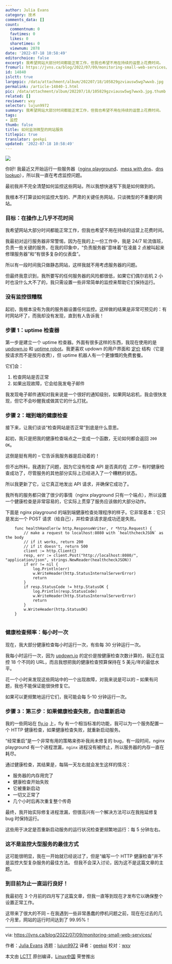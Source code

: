 ```yaml
---
author: Julia Evans
category: 技术
comments_data: []
count:
  commentnum: 0
  favtimes: 0
  likes: 0
  sharetimes: 0
  viewnum: 2078
date: '2022-07-18 10:58:49'
editorchoice: false
excerpt: 我希望网站大部分时间都能正常工作，但我也希望不用在持续的运营上花费时间。
fromurl: https://jvns.ca/blog/2022/07/09/monitoring-small-web-services/
id: 14840
islctt: true
largepic: /data/attachment/album/202207/18/105829gzviausw5wg7wwxb.jpg
permalink: /article-14840-1.html
pic: /data/attachment/album/202207/18/105829gzviausw5wg7wwxb.jpg.thumb.jpg
related: []
reviewer: wxy
selector: lujun9972
summary: 我希望网站大部分时间都能正常工作，但我也希望不用在持续的运营上花费时间。
tags:
- 监控
thumb: false
title: 如何监测微型的网站服务
titlepic: true
translator: geekpi
updated: '2022-07-18 10:58:49'
---
```


![](/data/attachment/album/202207/18/105829gzviausw5wg7wwxb.jpg)


你好! 我最近又开始运行一些服务器（[nginx playground](https://nginx-playground.wizardzines.com)、[mess with dns](https://messwithdns.net)、[dns lookup](https://dns-lookup.jvns.ca)），所以我一直在考虑监控问题。


最初我并不完全清楚如何监控这些网站，所以我想快速写下我是如何做到的。


我根本不打算谈如何监控大型的、严肃的关键任务网站，只谈微型的不重要的网站。


### 目标：在操作上几乎不花时间


我希望网站大部分时间都能正常工作，但我也希望不用在持续的运营上花费时间。


我最初对运行服务器非常警惕，因为在我的上一份工作中，我是 24/7 轮流值班，负责一些关键的服务，在我的印象中，“负责服务器”意味着“在凌晨 2 点被叫起来修理服务器”和“有很多复杂的仪表盘”。


所以有一段时间我只做静态网站，这样我就不用考虑服务器的问题。


但最终我意识到，我所要写的任何服务器的风险都很低，如果它们偶尔宕机 2 小时也没什么大不了的，我只需设置一些非常简单的监控来帮助它们保持运行。


### 没有监控很糟糕


起初，我根本没有为我的服务器设置任何监控。这样做的结果是非常可预见的：有时网站坏了，而我却没有发现，直到有人告诉我！


### 步骤 1：uptime 检查器


第一步是建立一个 uptime 检查器。外面有很多这样的东西，我现在使用的是 [updown.io](https://updown.io/) 和 [uptime robot](https://uptimerobot.com/)。我更喜欢 updown 的用户界面和 [定价](https://updown.io/#pricing) 结构（它是按请求而不是按月收费），但 uptime 机器人有一个更慷慨的免费套餐。


它们会：


1. 检查网站是否正常
2. 如果出现故障，它会给我发电子邮件


我发现电子邮件通知对我来说是一个很好的通知级别，如果网站宕机，我会很快发现，但它不会吵醒我或做其它的什么打扰。


### 步骤 2：端到端的健康检查


接下来，让我们谈谈“检查网站是否正常”到底是什么意思。


起初，我只是把我的健康检查端点之一变成一个函数，无论如何都会返回 `200 OK`。


这倒是挺有用的 – 它告诉我服务器是启动着的！


但不出所料，我遇到了问题，因为它没有检查 API 是否真的在 *工作* – 有时健康检查成功了，尽管服务的其他部分实际上已经进入了一个糟糕的状态。


所以我更新了它，让它真正地发出 API 请求，并确保它成功了。


我所有的服务都只做了很少的事情（nginx playground 只有一个端点），所以设置一个健康检查是非常容易的，它实际上贯穿了服务应该做的大部分动作。


下面是 nginx playground 的端到端健康检查处理程序的样子。它非常基本：它只是发出一个 POST 请求（给自己），并检查该请求是成功还是失败。



```
    func healthHandler(w http.ResponseWriter, r *http.Request) {
        // make a request to localhost:8080 with `healthcheckJSON` as the body
        // if it works, return 200
        // if it doesn't, return 500
        client := http.Client{}
        resp, err := client.Post("http://localhost:8080/", "application/json", strings.NewReader(healthcheckJSON))
        if err != nil {
            log.Println(err)
            w.WriteHeader(http.StatusInternalServerError)
            return
        }
        if resp.StatusCode != http.StatusOK {
            log.Println(resp.StatusCode)
            w.WriteHeader(http.StatusInternalServerError)
            return
        }
        w.WriteHeader(http.StatusOK)
    }


```

### 健康检查频率：每小时一次


现在，我大部分健康检查每小时运行一次，有些每 30 分钟运行一次。


我每小时运行一次，因为 [updown.io](http://updown.io) 的定价是按健康检查次数计算的，我正在监控 18 个不同的 URL，而且我想把我的健康检查预算保持在 5 美元/年的最低水平。


花一个小时来发现这些网站中的一个出现故障，对我来说是可以的 – 如果有问题，我也不能保证能很快修复它。


如果可以更频繁地运行它们，我可能会每 5-10 分钟运行一次。


### 步骤 3：第三步：如果健康检查失败，自动重新启动


我的一些网站在 [fly.io](http://fly.io) 上，fly 有一个相当标准的功能，我可以为一个服务配置一个 HTTP 健康检查，如果健康检查失败，就重新启动服务。


“经常重启”是一个非常有用的策略来弥补我尚未修复的 bug，有一段时间，nginx playground 有一个进程泄漏，`nginx` 进程没有被终止，所以服务器的内存一直在耗尽。


通过健康检查，其结果是，每隔一天左右就会发生这样的情况：


* 服务器的内存用完了
* 健康检查开始失败
* 它被重新启动
* 一切又正常了
* 几个小时后再次重复整个传奇


最终，我开始实际修复进程泄漏，但很高兴有一个解决方法可以在我拖延修复 bug 时保持运行。


这些用于决定是否重新启动服务的运行状况检查更频繁地运行：每 5 分钟左右。


### 这不是监控大型服务的最佳方式


这可能很明显，我在一开始就已经说过了，但是“编写一个 HTTP 健康检查”并不是监控大型复杂服务的最佳方法。 但我不会深入讨论，因为这不是这篇文章的主题。


### 到目前为止一直运行良好！


我最初在 3 个月前的四月写了这篇文章，但我一直等到现在才发布它以确保整个设置正常工作。


这带来了很大的不同 – 在我遇到一些非常愚蠢的停机问题之前，现在在过去的几个月里，网站的运行时间达到了 99.95%！




---


via: <https://jvns.ca/blog/2022/07/09/monitoring-small-web-services/>


作者：[Julia Evans](https://jvns.ca/) 选题：[lujun9972](https://github.com/lujun9972) 译者：[geekpi](https://github.com/geekpi) 校对：[wxy](https://github.com/wxy)


本文由 [LCTT](https://github.com/LCTT/TranslateProject) 原创编译，[Linux中国](https://linux.cn/) 荣誉推出